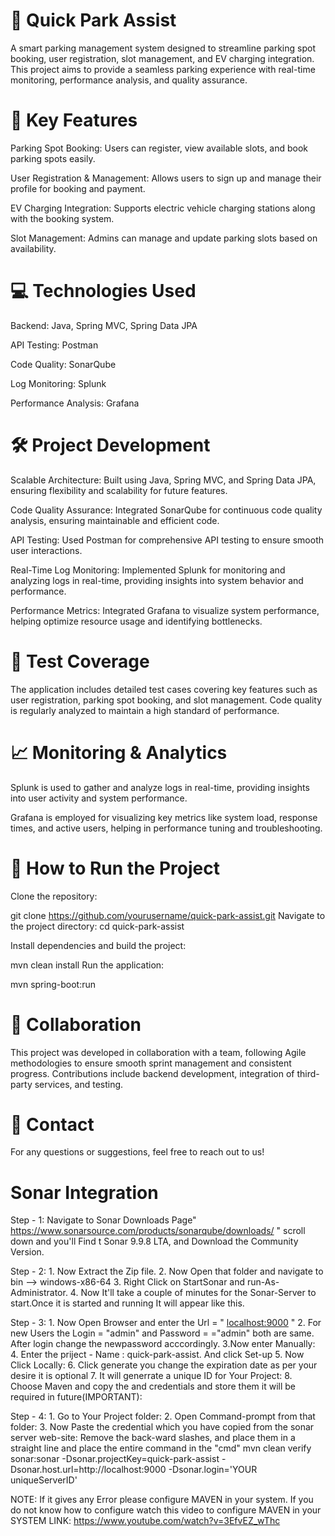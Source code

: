 # 🚗 Quick Park Assist
A smart parking management system designed to streamline parking spot booking, user registration, slot management, and EV charging integration. This project aims to provide a seamless parking experience with real-time monitoring, performance analysis, and quality assurance.

# 🌟 Key Features
Parking Spot Booking: Users can register, view available slots, and book parking spots easily.

User Registration & Management: Allows users to sign up and manage their profile for booking and payment.

EV Charging Integration: Supports electric vehicle charging stations along with the booking system.

Slot Management: Admins can manage and update parking slots based on availability.

# 💻 Technologies Used
Backend: Java, Spring MVC, Spring Data JPA

API Testing: Postman

Code Quality: SonarQube

Log Monitoring: Splunk

Performance Analysis: Grafana

# 🛠 Project Development
Scalable Architecture: Built using Java, Spring MVC, and Spring Data JPA, ensuring flexibility and scalability for future features.

Code Quality Assurance: Integrated SonarQube for continuous code quality analysis, ensuring maintainable and efficient code.

API Testing: Used Postman for comprehensive API testing to ensure smooth user interactions.

Real-Time Log Monitoring: Implemented Splunk for monitoring and analyzing logs in real-time, providing insights into system behavior and performance.

Performance Metrics: Integrated Grafana to visualize system performance, helping optimize resource usage and identifying bottlenecks.

# 📝 Test Coverage
The application includes detailed test cases covering key features such as user registration, parking spot booking, and slot management. Code quality is regularly analyzed to maintain a high standard of performance.

# 📈 Monitoring & Analytics
Splunk is used to gather and analyze logs in real-time, providing insights into user activity and system performance.

Grafana is employed for visualizing key metrics like system load, response times, and active users, helping in performance tuning and troubleshooting.
# 🚀 How to Run the Project
Clone the repository:

git clone https://github.com/yourusername/quick-park-assist.git
Navigate to the project directory:
cd quick-park-assist

Install dependencies and build the project:

mvn clean install
Run the application:

mvn spring-boot:run
# 👥 Collaboration
This project was developed in collaboration with a team, following Agile methodologies to ensure smooth sprint management and consistent progress. Contributions include backend development, integration of third-party services, and testing.

# 📧 Contact
For any questions or suggestions, feel free to reach out to us!

# Sonar Integration
Step - 1:
    Navigate to Sonar Downloads Page"  https://www.sonarsource.com/products/sonarqube/downloads/  " scroll down and you'll Find t
    Sonar 9.9.8 LTA, and Download the Community Version.

Step - 2:
    1. Now Extract the Zip file.
    2. Now Open that folder and navigate to bin --> windows-x86-64 
    3. Right Click on StartSonar and run-As-Administrator.
    4. Now It'll take a couple of minutes for the Sonar-Server to start.Once it is started and running It will appear like this.

Step - 3:
    1. Now Open Browser and enter the Url = "  [localhost:9000](http://localhost:9000) "
    2. For new Users the Login = "admin" and Password = ="admin" both are same. After login change the newpassword acccordingly.
    3.Now enter Manually:
    4. Enter the priject - Name : quick-park-assist. And click Set-up
    5.  Now Click Locally:
    6. Click generate  you change the expiration date as per your desire it is optional
    7. It will generrate a unique ID for Your Project:
    8. Choose Maven and copy the and credentials and store them it will be required in future(IMPORTANT):

Step - 4:
    1. Go to Your Project folder:
    2. Open Command-prompt from that folder:
    3. Now Paste the credential which you have copied from the sonar server web-site: Remove the back-ward slashes,
    and place them in a straight line and place the entire command in the "cmd"
    mvn clean verify sonar:sonar  -Dsonar.projectKey=quick-park-assist -Dsonar.host.url=http://localhost:9000 -Dsonar.login='YOUR uniqueServerID'

NOTE: If it gives any Error please configure MAVEN in your system.
If you do not know how to configure watch this video to configure MAVEN in your SYSTEM 
LINK: https://www.youtube.com/watch?v=3EfvEZ_wThc

